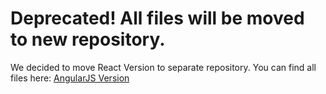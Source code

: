 # Deprecated! All files will be moved to new repository.

We decided to move React Version to separate repository. You can find all files here: [AngularJS Version](https://github.com/mrholek/CoreUI-React)
